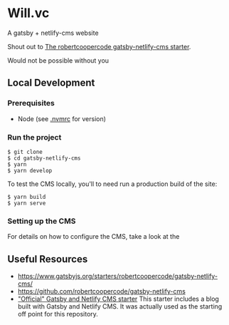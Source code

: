 # Will.vc

A gatsby + netlify-cms website

Shout out to [The robertcoopercode gatsby-netlify-cms starter](https://www.gatsbyjs.org/starters/robertcoopercode/gatsby-netlify-cms/).

Would not be possible without you

## Local Development

### Prerequisites

- Node (see [.nvmrc](./.nvmrc) for version)

### Run the project

```
$ git clone 
$ cd gatsby-netlify-cms
$ yarn
$ yarn develop
```

To test the CMS locally, you'll to need run a production build of the site:

```
$ yarn build
$ yarn serve
```

### Setting up the CMS

For details on how to configure the CMS, take a look at the 

## Useful Resources
- https://www.gatsbyjs.org/starters/robertcoopercode/gatsby-netlify-cms/
- https://github.com/robertcoopercode/gatsby-netlify-cms
- ["Official" Gatsby and Netlify CMS starter](https://github.com/netlify-templates/gatsby-starter-netlify-cms)
This starter includes a blog built with Gatsby and Netlify CMS. It was actually used as the starting off point for this repository.
